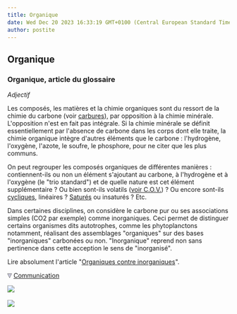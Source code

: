 ```yaml
---
title: Organique
date: Wed Dec 20 2023 16:33:19 GMT+0100 (Central European Standard Time)
author: postite
---
```


## Organique
### Organique, article du glossaire
 _Adjectif_

Les composés, les matières et la chimie organiques sont du ressort de la chimie du carbone (voir [carbures](carbure.html)), par opposition à la chimie minérale. L'opposition n'est en fait pas intégrale. Si la chimie minérale se définit essentiellement par l'absence de carbone dans les corps dont elle traite, la chimie organique intègre d'autres éléments que le carbone : l'hydrogène, l'oxygène, l'azote, le soufre, le phosphore, pour ne citer que les plus communs.

On peut regrouper les composés organiques de différentes manières : contiennent-ils ou non un élément s'ajoutant au carbone, à l'hydrogène et à l'oxygène (le "trio standard") et de quelle nature est cet élément supplémentaire ? Ou bien sont-ils volatils ([voir C.O.V.](cov.html)) ? Ou encore sont-ils [cycliques](cyclique.html), linéaires ? [Saturés](saturation.html) ou insaturés ? Etc.

Dans certaines disciplines, on considère le carbone pur ou ses associations simples (CO2 par exemple) comme inorganiques. Ceci permet de distinguer certains organismes dits autotrophes, comme les phytoplanctons notamment, réalisant des assemblages "organiques" sur des bases "inorganiques" carbonées ou non. "Inorganique" reprend non sans pertinence dans cette acception le sens de "inorganisé".

Lire absolument l'article "[Organiques contre inorganiques](organiquesvsinorganiques.html)".



![](images/flechebas.gif) [Communication](http://www.artrealite.com/annonceurs.htm) 

[![](https://cbonvin.fr/sites/regie.artrealite.com/visuels/campagne1.png)](index-2.html#20131014)

![](https://cbonvin.fr/sites/regie.artrealite.com/visuels/campagne2.png)